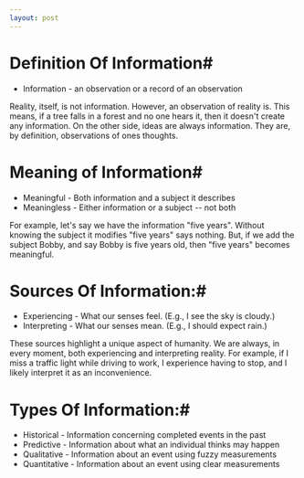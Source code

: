 ```yaml
---
layout: post
---
```


# Definition Of Information#
+ Information - an observation or a record of an observation

Reality, itself, is not information. However, an observation of reality is. This means, if a tree falls in a forest and no one hears it, then it doesn't create any information. On the other side, ideas are always information. They are, by definition, observations of ones thoughts.

# Meaning of Information#
 + Meaningful - Both information and a subject it describes
 + Meaningless - Either information or a subject -- not both

For example, let's say we have the information "five years". Without knowing the subject it modifies "five years" says nothing. But, if we add the subject Bobby, and say Bobby is five years old, then "five years" becomes meaningful.

# Sources Of Information:#
 + Experiencing - What our senses feel. (E.g., I see the sky is cloudy.)
 + Interpreting - What our senses mean. (E.g., I should expect rain.)

These sources highlight a unique aspect of humanity. We are always, in every moment, both experiencing and interpreting reality. For example, if I miss a traffic light while driving to work, I experience having to stop, and I likely interpret it as an inconvenience.

# Types Of Information:#
 + Historical   - Information concerning completed events in the past
 + Predictive   - Information about what an individual thinks may happen
 + Qualitative  - Information about an event using fuzzy measurements
 + Quantitative - Information about an event using clear measurements
